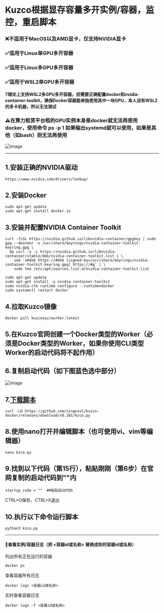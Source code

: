 # Kuzco根据显存容量多开实例/容器，监控，重启脚本
### ❌️不适用于MacOS以及AMD显卡，仅支持NVIDIA显卡
### ✅️适用于Linux单GPU多开容器 
### ✅️适用于Linux多GPU多开容器 
### ✅️适用于WSL2单GPU多开容器 
#### ❔理论上支持WSL2多GPU多开容器，但需要正确配置docker和nvidia-container-toolkit，确保Docker容器能单独使用其中一块GPU，本人没有WSL2的多卡机器，所以无法测试
### ⚠️在算力租赁平台租的GPU实例本身是docker就无法再使用docker，使用命令 ps -p 1 如果输出systemd就可以使用，如果是其他（如bash）则无法再使用
![image](https://github.com/user-attachments/assets/fdc46626-16ca-423e-82a7-21e5e6969d5e)

--------------------------------------------------------------------------------------------


## 1.安装正确的NVIDIA驱动
`https://www.nvidia.com/drivers/lookup/`
## 2.安装Docker
```
sudo apt-get update
sudo apt-get install docker.io
```
## 3.安装并配置NVIDIA Container Toolkit
```
curl -fsSL https://nvidia.github.io/libnvidia-container/gpgkey | sudo gpg --dearmor -o /usr/share/keyrings/nvidia-container-toolkit-keyring.gpg \
  && curl -s -L https://nvidia.github.io/libnvidia-container/stable/deb/nvidia-container-toolkit.list | \
    sed 's#deb https://#deb [signed-by=/usr/share/keyrings/nvidia-container-toolkit-keyring.gpg] https://#g' | \
    sudo tee /etc/apt/sources.list.d/nvidia-container-toolkit.list
```
```
sudo apt-get update
sudo apt-get install -y nvidia-container-toolkit
sudo nvidia-ctk runtime configure --runtime=docker
sudo systemctl restart docker
```

## 4.拉取Kuzco镜像
```
docker pull kuzcoxyz/worker:latest
```
## 5.在Kuzco官网创建一个Docker类型的Worker（必须是Docker类型的Worker，如果你使用CLI类型Worker的启动代码将不起作用）
## 6.复制启动代码（如下图蓝色选中部分）
![image](https://github.com/user-attachments/assets/adbb25d5-31d9-4117-914b-7388006fda58)
## 7.[下载脚本](https://github.com/singosol/kuzco-docker/releases)
```
curl -LO https://github.com/singosol/kuzco-docker/releases/download/v0.101/kzco.py
```
## 8.使用nano打开并编辑脚本（也可使用vi、vim等编辑器）
```
nano kzco.py
```
## 9.找到以下代码（第15行），粘贴刚刚（第6步）在官网复制的启动代码到""内
`startup_code = ""  ##粘贴启动代码`

CTRL+O保存，CTRL+X退出
## 10.执行以下命令运行脚本
```
python3 kzco.py
```
------------------------------------------------------------------------------------------
#### 📄查看实例/容器日志（把 <容器id或名称> 替换成你的容器id或名称）
列出所有正在运行的容器
```
docker ps
```
查看容器所有日志
```
docker logs <容器id或名称>
```
实时查看容器日志
```
docker logs -f <容器id或名称>
```
